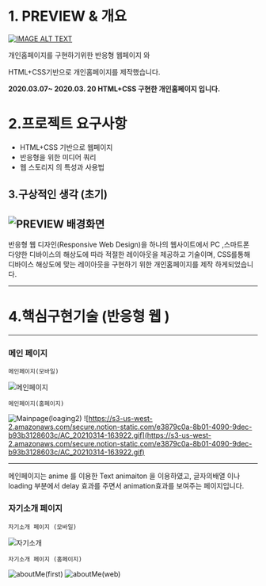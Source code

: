# 1. **PREVIEW & 개요**
[![IMAGE ALT TEXT](https://user-images.githubusercontent.com/62824389/111893986-4b45a300-8a4a-11eb-9e1a-60ed238e8bc7.jpg)](https://www.youtube.com/watch?v=ukYkSyBNZZY "Video Title")

개인홈페이지를 구현하기위한 반응형 웹페이지 와  

HTML+CSS기반으로 개인홈페이지를 제작했습니다.

**2020.03.07~ 2020.03. 20  HTML+CSS 구현한 개인홈페이지 입니다.**

# 2.프로젝트 요구사항

- HTML+CSS 기반으로 웹페이지
- 반응형을 위한 미디어 쿼리
- 웹 스토리지 의 특성과 사용법

## 3.구상적인 생각 (초기)
![PREVIEW 배경화면](https://user-images.githubusercontent.com/62824389/111893818-b8583900-8a48-11eb-9a95-edeae2c81d20.jpg)
---
반응형 웹 디자인(Responsive Web Design)을 하나의 웹사이트에서 PC ,스마트폰 다양한 디바이스의 해상도에 따라 적절한 레이아웃을 제공하고 기술이며, CSS를통해 디바이스 해상도에 맞는 레이아웃을 구현하기 위한 개인홈페이지를 제작 하게되었습니다.

---
# 4.핵심구현기술 (반응형 웹 )

---

### 메인 페이지
```
메인페이지(모바일)
```
![메인페이지](https://user-images.githubusercontent.com/62824389/111894384-af1d9b00-8a4d-11eb-9072-715ebd66b983.gif)
```
메인페이지(홈페이지)
```
![Mainpage(loaging2)](https://user-images.githubusercontent.com/62824389/111894414-de340c80-8a4d-11eb-907c-9064d73c805f.gif)
![https://s3-us-west-2.amazonaws.com/secure.notion-static.com/e3879c0a-8b01-4090-9dec-b93b3128603c/AC_20210314-163922.gif](https://s3-us-west-2.amazonaws.com/secure.notion-static.com/e3879c0a-8b01-4090-9dec-b93b3128603c/AC_20210314-163922.gif)

---

메인페이지는  anime 를 이용한 Text animaiton 을 이용하였고,
글자의배열 이나 loading 부분에서 delay 효과를 주면서  animation효과를 보여주는 페이지입니다.

### 자기소개 페이지

```
자기소개 페이지 (모바일)
```
![자기소개](https://user-images.githubusercontent.com/62824389/111894477-63b7bc80-8a4e-11eb-9557-d2cf456c731e.gif)
```
자기소개 페이지 (홈페이지)
```
![aboutMe(first)](https://user-images.githubusercontent.com/62824389/111894505-7df19a80-8a4e-11eb-8ede-03c984c569c9.gif)
![aboutMe(web)](https://user-images.githubusercontent.com/62824389/111894515-8053f480-8a4e-11eb-96ce-5ae44f8a603f.gif)

